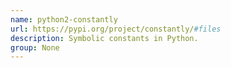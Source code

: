 ```yaml
---
name: python2-constantly
url: https://pypi.org/project/constantly/#files
description: Symbolic constants in Python.
group: None
---
```

